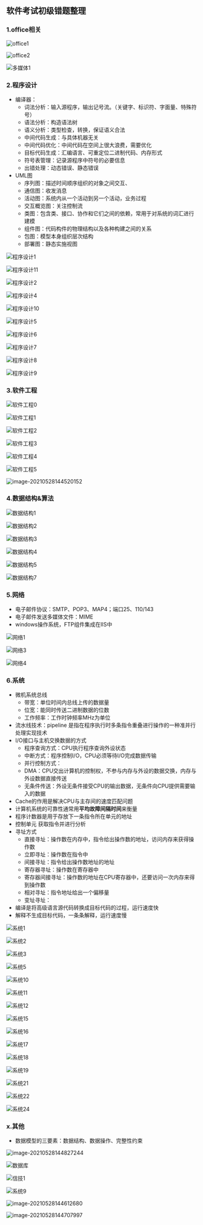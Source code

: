 ## 软件考试初级错题整理

### 1.office相关

![office1](collection_wrong.assets\office1-1622104701904.png)

![office2](collection_wrong.assets\office2.png)

![多媒体1](collection_wrong.assets\多媒体1.png)

### 2.程序设计

- 编译器：
  - 词法分析：输入源程序，输出记号流。（关键字、标识符、字面量、特殊符号）
  - 语法分析：构造语法树
  - 语义分析：类型检查，转换，保证语义合法
  - 中间代码生成：与具体机器无关
  - 中间代码优化：中间代码在空间上很大浪费，需要优化
  - 目标代码生成：汇编语言、可重定位二进制代码、内存形式
  - 符号表管理：记录源程序中符号的必要信息
  - 出错处理：动态错误、静态错误
- UML图
  - 序列图：描述时间顺序组织的对象之间交互、
  - 通信图：收发消息
  - 活动图：系统内从一个活动到另一个活动，业务过程
  - 交互概览图：关注控制流
  - 类图：包含类、接口、协作和它们之间的依赖，常用于对系统的词汇进行建模
  - 组件图：代码构件的物理结构以及各种构建之间的关系
  - 包图：模型本身组织层次结构
  - 部署图：静态实施视图

![程序设计1](collection_wrong.assets\程序设计1.png)

![程序设计11](collection_wrong.assets\程序设计11.png)

![程序设计2](collection_wrong.assets\程序设计2.png)

![程序设计4](collection_wrong.assets\程序设计4.png)

![程序设计10](collection_wrong.assets\程序设计10.png)

![程序设计5](collection_wrong.assets\程序设计5.png)

![程序设计6](collection_wrong.assets\程序设计6-1622106701984.png)

![程序设计7](collection_wrong.assets\程序设计7.png)

![程序设计8](collection_wrong.assets\程序设计8.png)

![程序设计9](collection_wrong.assets\程序设计9.png)



### 3.软件工程

![软件工程0](collection_wrong.assets\软件工程0.png)

![软件工程1](collection_wrong.assets\软件工程1.png)

![软件工程2](collection_wrong.assets\软件工程2.png)

![软件工程3](collection_wrong.assets\软件工程3.png)

![软件工程4](collection_wrong.assets\软件工程4.png)

![软件工程5](collection_wrong.assets\软件工程5.png)

![image-20210528144520152](collection_wrong.assets\image-20210528144520152.png)

### 4.数据结构&算法

![数据结构1](collection_wrong.assets\数据结构1.png)

![数据结构2](collection_wrong.assets\数据结构2.png)

![数据结构3](collection_wrong.assets\数据结构3.png)

![数据结构4](collection_wrong.assets\数据结构4.png)

![数据结构5](collection_wrong.assets\数据结构5.png)

![数据结构7](collection_wrong.assets\数据结构7.png)

### 5.网络

- 电子邮件协议：SMTP、POP3、MAP4；端口25、110/143
- 电子邮件发送多媒体文件：MIME
- windows操作系统，FTP组件集成在IIS中

![网络1](collection_wrong.assets\网络1.png)

![网络3](collection_wrong.assets\网络3.png)

![网络4](collection_wrong.assets\网络4.png)



### 6.系统

- 微机系统总线
  - 带宽：单位时间内总线上传的数据量
  - 位宽：能同时传送二进制数据的位数
  - 工作频率：工作时钟频率MHz为单位
- 流水线技术：pipeline 是指在程序执行时多条指令重叠进行操作的一种准并行处理实现技术
- I/O接口与主机交换数据的方式
  - 程序查询方式：CPU执行程序查询外设状态
  - 中断方式：程序控制I/O，CPU必须等待I/O完成数据传输
  - 并行控制方式：
  - DMA：CPU交出计算机的控制权，不参与内存与外设的数据交换，内存与外设数据直接传送
  - 无条件传送：外设无条件接受CPU的输出数据，无条件向CPU提供需要输入的数据
- Cache的作用是解决CPU与主存间的速度匹配问题
- 计算机系统的可靠性通常用**平均故障间隔时间**来衡量
- 程序计数器是用于存放下一条指令所在单元的地址
- 控制单元 获取指令并进行分析
- 寻址方式
  - 直接寻址：操作数在内存中，指令给出操作数的地址，访问内存来获得操作数
  - 立即寻址：操作数在指令中
  - 间接寻址：指令给出操作数地址的地址
  - 寄存器寻址：操作数在寄存器中
  - 寄存器间接寻址：操作数的地址在CPU寄存器中，还要访问一次内存来得到操作数
  - 相对寻址：指令地址给出一个偏移量
  - 变址寻址：
- 编译是将高级语言源代码转换成目标代码的过程，运行速度快
- 解释不生成目标代码，一条条解释，运行速度慢

![系统1](collection_wrong.assets\系统1.png)

![系统2](collection_wrong.assets\系统2.png)

![系统3](collection_wrong.assets\系统3.png)

![系统5](collection_wrong.assets\系统5.png)

![系统10](collection_wrong.assets\系统10.png)

![系统11](collection_wrong.assets\系统11.png)

![系统12](collection_wrong.assets\系统12.png)

![系统15](collection_wrong.assets\系统15.png)

![系统16](collection_wrong.assets\系统16.png)

![系统17](collection_wrong.assets\系统17.png)

![系统18](collection_wrong.assets\系统18.png)

![系统19](collection_wrong.assets\系统19.png)

![系统21](collection_wrong.assets\系统21.png)

![系统22](collection_wrong.assets\系统22.png)

![系统24](collection_wrong.assets\系统24.png)



### x.其他

- 数据模型的三要素：数据结构、数据操作、完整性约束

![image-20210528144827244](collection_wrong.assets\image-20210528144827244.png)

![数据库](collection_wrong.assets\数据库.png)

![信技1](collection_wrong.assets\专英1.png)

![系统9](collection_wrong.assets\系统9.png)

![image-20210528144612680](collection_wrong.assets\image-20210528144612680.png)

![image-20210528144707997](collection_wrong.assets\image-20210528144707997.png)
